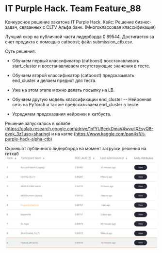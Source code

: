# IT Purple Hack. Team Feature_88
Конкурсное решение хакатона IT Purple Hack. Кейс: Решение бизнес-задач, связанных с CLTV Альфа банк.
(Многоклассовая классификация)

Лучший скор на публичной части лидерборда 0.89544. Достигается за счет предикта с помощью catboost; файл submission_ctb.csv.

Суть решения:
 - Обучаем первый классификатор (catboost) восстанавливать start_cluster и восстанавливаем отсутствующие значения в тесте.
 - Обучаем второй классификатор (catboost) предсказывать end_cluster и делаем предикт для теста.
 - Уже на этом этапе можно делать посылку на LB.

 - Обучаем другую модель классификации end_cluster -- Нейронная сеть на PyTorch и так же предсказываем end_cluster в тесте.
 - Усредняем предсказания нейронки и катбуста.

 Решение запускалось в колабе (https://colab.research.google.com/drive/1nfYU9eckDmaV4wvuilXEsyQ8-evqk_3z?usp=sharing) и на кагле (https://www.kaggle.com/pan4sf/it-purple-hack-alpha-ctb)

Скриншот публичного лидерборда на момент загрузки решения на гитхаб
 ![LB](1.png)
